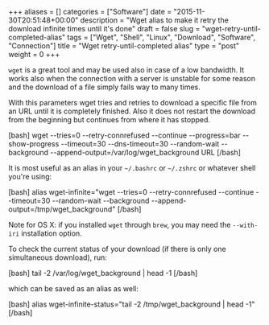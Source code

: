 +++
aliases      = []
categories   = ["Software"]
date         = "2015-11-30T20:51:48+00:00"
description  = "Wget alias to make it retry the download infinite times until it's done"
draft        = false
slug         = "wget-retry-until-completed-alias"
tags         = ["Wget", "Shell", "Linux", "Download", "Software", "Connection"]
title        = "Wget retry-until-completed alias"
type         = "post"
weight       = 0
+++


`wget` is a great tool and may be used also in case of a low bandwidth. It works also when the connection with a server is unstable for some reason and the download of a file simply fails way to many times.

With this parameters wget tries and retries to download a specific file from an URL until it is completely finished. Also it does not restart the download from the beginning but continues from where it has stopped.

[bash]
wget --tries=0 --retry-connrefused --continue --progress=bar --show-progress --timeout=30 --dns-timeout=30 --random-wait --background --append-output=/var/log/wget_background URL
[/bash]

It is most useful as an alias in your `~/.bashrc` or `~/.zshrc` or whatever shell you're using:

[bash]
alias wget-infinite="wget --tries=0 --retry-connrefused --continue --timeout=30 --random-wait --background --append-output=/tmp/wget_background"
[/bash]

Note for OS X: if you installed `wget` through `brew`, you may need the `--with-iri` installation option.

To check the current status of your download (if there is only one simultaneous download), run:

[bash]
tail -2 /var/log/wget_background | head -1
[/bash]

which can be saved as an alias as well:

[bash]
alias wget-infinite-status="tail -2 /tmp/wget_background | head -1"
[/bash]
